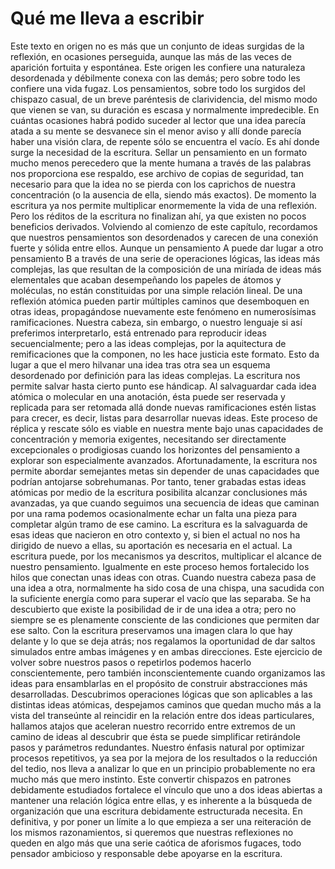 # Qué me lleva a escribir

Este texto en origen no es más que un conjunto de ideas surgidas de la reflexión, en ocasiones perseguida, aunque las más de las veces de aparición fortuita y espontánea. Este origen les confiere una naturaleza desordenada y débilmente conexa con las demás; pero sobre todo les confiere una vida fugaz. Los pensamientos, sobre todo los surgidos del chispazo casual, de un breve paréntesis de clarividencia, del mismo modo que vienen se van, su duración es escasa y normalmente impredecible. En cuántas ocasiones habrá podido suceder al lector que una idea parecía atada a su mente se desvanece sin el menor aviso y allí donde parecía haber una visión clara, de repente sólo se encuentra el vacío.
Es ahí donde surge la necesidad de la escritura. Sellar un pensamiento en un formato mucho menos perecedero que la mente humana a través de las palabras nos proporciona ese respaldo, ese archivo de copias de seguridad, tan necesario para que la idea no se pierda con los caprichos de nuestra concentración (o la ausencia de ella, siendo más exactos). De momento la escritura ya nos permite multiplicar enormemente la vida de una reflexión.
Pero los réditos de la escritura no finalizan ahí, ya que existen no pocos beneficios derivados. Volviendo al comienzo de este capítulo, recordamos que nuestros pensamientos son desordenados y carecen de una conexión fuerte y sólida entre ellos. Aunque un pensamiento A puede dar lugar a otro pensamiento B a través de una serie de operaciones lógicas, las ideas más complejas, las que resultan de la composición de una miríada de ideas más elementales que acaban desempeñando los papeles de átomos y moléculas, no están constituidas por una simple relación lineal. De una reflexión atómica pueden partir múltiples caminos que desemboquen en otras ideas, propagándose nuevamente este fenómeno en numerosísimas ramificaciones. Nuestra cabeza, sin embargo, o nuestro lenguaje si así preferimos interpretarlo, está entrenado para reproducir ideas secuencialmente; pero a las ideas complejas, por la aquitectura de remificaciones que la componen, no les hace justicia este formato. Esto da lugar a que el mero hilvanar una idea tras otra sea un esquema desordenado por definición para las ideas complejas.
La escritura nos permite salvar hasta cierto punto ese hándicap. Al salvaguardar cada idea atómica o molecular en una anotación, ésta puede ser reservada y replicada para ser retomada allá donde nuevas ramificaciones estén listas para crecer, es decir, listas para desarrollar nuevas ideas. Este proceso de réplica y rescate sólo es viable en nuestra mente bajo unas capacidades de concentración y memoria exigentes, necesitando ser directamente excepcionales o prodigiosas cuando los horizontes del pensamiento a explorar son especialmente avanzados. Afortunadamente, la escritura nos permite abordar semejantes metas sin depender de unas capacidades que podrían antojarse sobrehumanas.
Por tanto, tener grabadas estas ideas atómicas por medio de la escritura posibilita alcanzar conclusiones más avanzadas, ya que cuando seguimos una secuencia de ideas que caminan por una rama podemos ocasionalmente echar un falta una pieza para completar algún tramo de ese camino. La escritura es la salvaguarda de esas ideas que nacieron en otro contexto y, si bien el actual no nos ha dirigido de nuevo a ellas, su aportación es necesaria en el actual. La escritura puede, por los mecanismos ya descritos, multiplicar el alcance de nuestro pensamiento.
Igualmente en este proceso hemos fortalecido los hilos que conectan unas ideas con otras. Cuando nuestra cabeza pasa de una idea a otra, normalmente ha sido cosa de una chispa, una sacudida con la suficiente energía como para superar el vacío que las separaba. Se ha descubierto que existe la posibilidad de ir de una idea a otra; pero no siempre se es plenamente consciente de las condiciones que permiten dar ese salto. Con la escritura preservamos una imagen clara lo que hay delante y lo que se deja atrás; nos regalamos la oportunidad de dar saltos simulados entre ambas imágenes y en ambas direcciones. Este ejercicio de volver sobre nuestros pasos o repetirlos podemos hacerlo conscientemente, pero también inconscientemente cuando organizamos las ideas para ensamblarlas en el propósito de construir abstracciones más desarrolladas. Descubrimos operaciones lógicas que son aplicables a las distintas ideas atómicas, despejamos caminos que quedan mucho más a la vista del transeúnte al reincidir en la relación entre dos ideas particulares, hallamos atajos que aceleran nuestro recorrido entre extremos de un camino de ideas al descubrir que ésta se puede simplificar retirándole pasos y parámetros redundantes. Nuestro énfasis natural por optimizar procesos repetitivos, ya sea por la mejora de los resultados o la reducción del tedio, nos lleva a analizar lo que en un principio probablemente no era mucho más que mero instinto. Este convertir chispazos en patrones debidamente estudiados fortalece el vínculo que uno a dos ideas abiertas a mantener una relación lógica entre ellas, y es inherente a la búsqueda de organización que una escritura debidamente estructurada necesita.
En definitiva, y por poner un límite a lo que empieza a ser una reiteración de los mismos razonamientos, si queremos que nuestras reflexiones no queden en algo más que una serie caótica de aforismos fugaces, todo pensador ambicioso y responsable debe apoyarse en la escritura.
